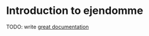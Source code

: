 # Introduction to ejendomme

TODO: write [great documentation](http://jacobian.org/writing/what-to-write/)
